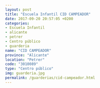 ```yaml
---
layout: post
title: "Escuela Infantil CID CAMPEADOR"
date: 2017-09-20 20:57:05 +0200
categories:
- Escuela Infantil
- alicante
- petrer
- Centro público
- guarderia
name: "CID CAMPEADOR"
province: "Alicante"
location: "Petrer"
code: "3010089"
type: "Centro público"
img: guarderia.jpg
permalink: /guarderias/cid-campeador.html
---
```

